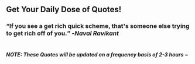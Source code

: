 ## Get Your Daily Dose of Quotes!
### <q>If you see a get rich quick scheme, that's someone else trying to get rich off of you.</q> -<em>Naval Ravikant</em> <br><br>
##### NOTE: These Quotes will be updated on a frequency basis of 2-3 hours ~
